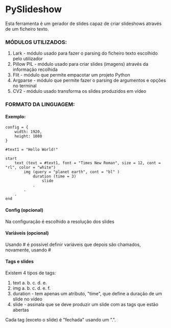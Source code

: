 # PySlideshow

Esta ferramenta é um gerador de slides capaz de criar slideshows através de um ficheiro texto.

### MÓDULOS UTILIZADOS:

1. Lark - módulo usado para fazer o parsing do ficheiro texto escolhido pelo utilizador
2. Pillow PIL - módulo usado para criar slides (imagens) através da informação recolhida
3. Flit - módulo que permite empacotar um projeto Python
4. Argparse - módulo que permite fazer o parsing de argumentos e opções no terminal
5. CV2 - módulo usado transforma os slides produzidos em vídeo

### FORMATO DA LINGUAGEM:

#### Exemplo:

```
config = {
    width: 1920,
    height: 1080
}

#text1 = "Hello World!"

start 
    text (text = #text1, font = "Times New Roman", size = 12, cont = "rl", color = "white")
        img (query = "planet earth", cont = "bl" )
            duration (time = 3)
                slide
            .
        .
    .
end
```

#### Config (opcional)

Na configuração é escolhido a resolução dos slides

#### Variáveis (opcional)

Usando # é possível definir variáveis que depois são chamados, novamente, usando #

#### Tags e slides

Existem 4 tipos de tags:
1. text
    a.
    b.
    c.
    d.
    e.
2. img
    a.
    b.
    c.
    d.
    e.
    f.
3. duration - tem apenas um atributo, "time", que define a duração de um slide no vídeo
4. slide - assinala que se deve produzir um slide com as tags que estão abertas

Cada tag (exceto o slide) é "fechada" usando um ".".
